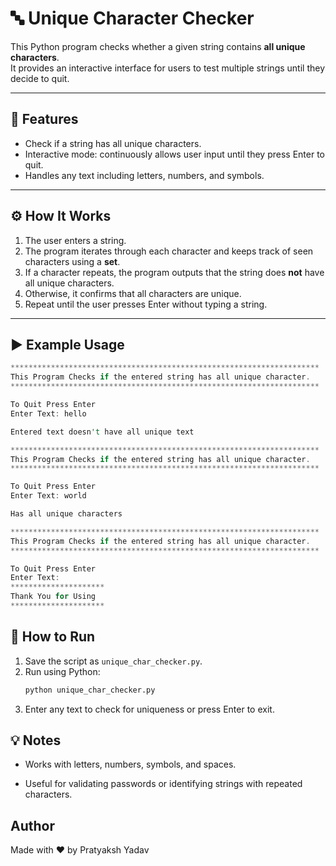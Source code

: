 # 🔤 Unique Character Checker

This Python program checks whether a given string contains **all unique characters**.  
It provides an interactive interface for users to test multiple strings until they decide to quit.

---

## 📌 Features
- Check if a string has all unique characters.
- Interactive mode: continuously allows user input until they press Enter to quit.
- Handles any text including letters, numbers, and symbols.

---

## ⚙️ How It Works
1. The user enters a string.
2. The program iterates through each character and keeps track of seen characters using a **set**.
3. If a character repeats, the program outputs that the string does **not** have all unique characters.
4. Otherwise, it confirms that all characters are unique.
5. Repeat until the user presses Enter without typing a string.

---

## ▶️ Example Usage

```rust
*********************************************************************
This Program Checks if the entered string has all unique character.
*********************************************************************

To Quit Press Enter
Enter Text: hello

Entered text doesn't have all unique text

*********************************************************************
This Program Checks if the entered string has all unique character.
*********************************************************************

To Quit Press Enter
Enter Text: world

Has all unique characters

*********************************************************************
This Program Checks if the entered string has all unique character.
*********************************************************************

To Quit Press Enter
Enter Text:
*********************
Thank You for Using
*********************

```

## 🚀 How to Run
1. Save the script as `unique_char_checker.py`.
2. Run using Python:
   ```bash
   python unique_char_checker.py
   ```
3. Enter any text to check for uniqueness or press Enter to exit.

## 💡 Notes

- Works with letters, numbers, symbols, and spaces.

- Useful for validating passwords or identifying strings with repeated characters.

## Author
Made with ❤️ by Pratyaksh Yadav